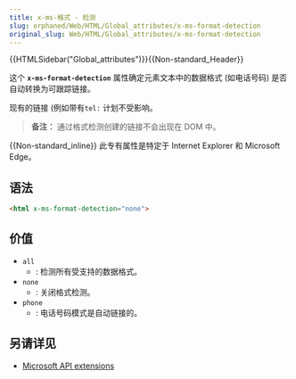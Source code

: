 ```yaml
---
title: x-ms-格式 - 检测
slug: orphaned/Web/HTML/Global_attributes/x-ms-format-detection
original_slug: Web/HTML/Global_attributes/x-ms-format-detection
---
```


{{HTMLSidebar("Global_attributes")}}{{Non-standard_Header}}

这个 **`x-ms-format-detection`** 属性确定元素文本中的数据格式 (如电话号码) 是否自动转换为可跟踪链接。

现有的链接 (例如带有`tel:` 计划不受影响。

> **备注：** 通过格式检测创建的链接不会出现在 DOM 中。

{{Non-standard_inline}} 此专有属性是特定于 Internet Explorer 和 Microsoft Edge。

## 语法

```html
<html x-ms-format-detection="none">
```

## 价值

- `all`
  - : 检测所有受支持的数据格式。
- `none`
  - : 关闭格式检测。
- `phone`
  - : 电话号码模式是自动链接的。

## 另请详见

- [Microsoft API extensions](/zh-CN/docs/Web/API/Microsoft_API_extensions)

